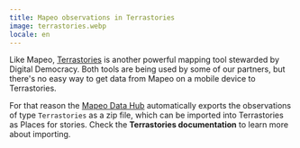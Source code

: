 ```yaml
---
title: Mapeo observations in Terrastories
image: terrastories.webp
locale: en
---
```


Like Mapeo, [Terrastories](/geo-storytelling) is another powerful mapping tool stewarded by Digital Democracy. Both tools are being used by some of our partners, but there's no easy way to get data from Mapeo on a mobile device to Terrastories.

For that reason the [Mapeo Data Hub](#mapeo-data-hub) automatically exports the observations of type `Terrastories` as a zip file, which can be imported into Terrastories as Places for stories. Check the **Terrastories documentation** to learn more about importing.

<app-button :color="true" localUrl=":8082/" text="Terrastories places file"></app-button>

<app-button localUrl=":8086/earthdefenderstoolkit/https://docs.terrastories.app/using-terrastories/using-the-terrastories-member-dashboard/importing-data" text="Terrastories documentation"></app-button>
